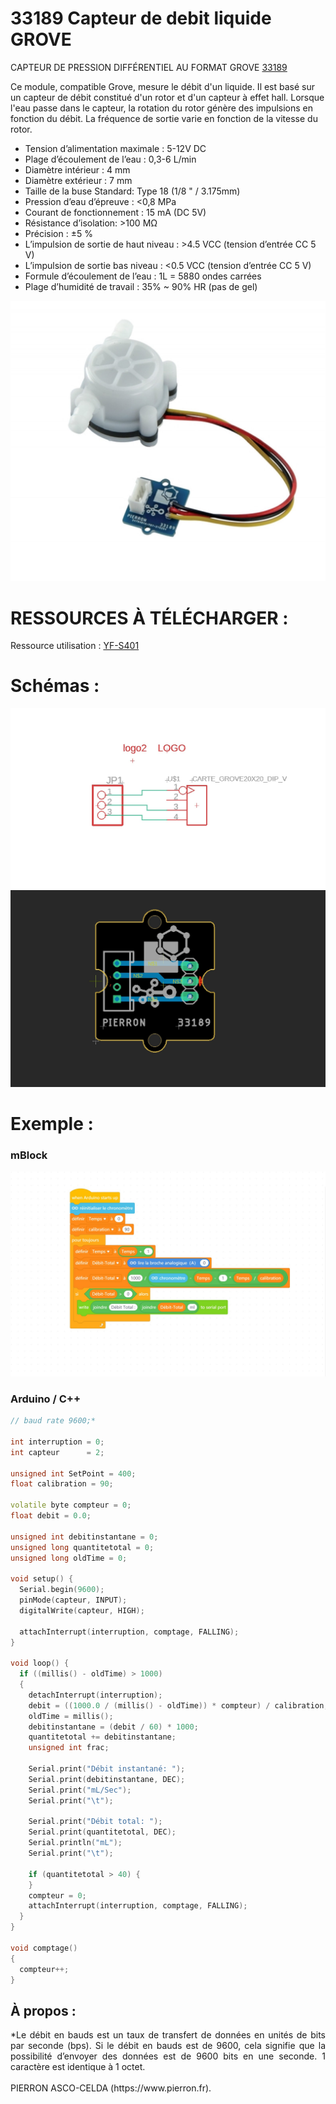 # 33189 Capteur de debit liquide GROVE


CAPTEUR DE PRESSION DIFFÉRENTIEL AU FORMAT GROVE [33189](https://www.pierron.fr/capteur-de-debit-de-liquide-grove.html)

Ce module, compatible Grove, mesure le débit d'un liquide. Il est basé sur un capteur de débit constitué d'un rotor et d'un capteur à effet hall. Lorsque l'eau passe dans le capteur, la rotation du rotor génère des impulsions en fonction du débit. La fréquence de sortie varie en fonction de la vitesse du rotor.

- Tension d’alimentation maximale : 5-12V DC
- Plage d’écoulement de l’eau : 0,3-6 L/min
- Diamètre intérieur : 4 mm
- Diamètre extérieur : 7 mm
- Taille de la buse Standard: Type 18 (1/8 " / 3.175mm) 
- Pression d’eau d’épreuve : <0,8 MPa
- Courant de fonctionnement : 15 mA (DC 5V)
- Résistance d’isolation: >100 MΩ
- Précision : ±5 % 
- L’impulsion de sortie de haut niveau : >4.5 VCC (tension d’entrée CC 5 V)
- L’impulsion de sortie bas niveau : <0.5 VCC (tension d’entrée CC 5 V)
- Formule d’écoulement de l’eau : 1L = 5880 ondes carrées
- Plage d’humidité de travail : 35% ~ 90% HR (pas de gel)

![L-33189](/img/L-33189.jpg)

# RESSOURCES À TÉLÉCHARGER :

Ressource utilisation : [YF-S401](https://github.com/pierron-asco-celda/33189-CAPTEUR-DEBIT-LIQUIDE-FORMAT-GROVE/blob/main/src/Pierron-33189-Datasheet.pdf)

# Schémas :

![SCH-33189](/img/SCH-33189.jpg)
![BRD-33189](/img/BRD-33189.jpg)

# Exemple :

### mBlock
![P1-33189](/img/P1-33189.jpg)

### Arduino / C++
```cpp
// baud rate 9600;*

int interruption = 0;
int capteur      = 2;

unsigned int SetPoint = 400;
float calibration = 90;

volatile byte compteur = 0;
float debit = 0.0;

unsigned int debitinstantane = 0;
unsigned long quantitetotal = 0; 
unsigned long oldTime = 0;

void setup() {
  Serial.begin(9600);
  pinMode(capteur, INPUT);
  digitalWrite(capteur, HIGH);

  attachInterrupt(interruption, comptage, FALLING);
}

void loop() {
  if ((millis() - oldTime) > 1000)
  {
    detachInterrupt(interruption);
    debit = ((1000.0 / (millis() - oldTime)) * compteur) / calibration;
    oldTime = millis();
    debitinstantane = (debit / 60) * 1000;
    quantitetotal += debitinstantane;
    unsigned int frac;

    Serial.print("Débit instantané: ");
    Serial.print(debitinstantane, DEC);
    Serial.print("mL/Sec");
    Serial.print("\t");

    Serial.print("Débit total: ");
    Serial.print(quantitetotal, DEC);
    Serial.println("mL");
    Serial.print("\t");

    if (quantitetotal > 40) {
    }
    compteur = 0;
    attachInterrupt(interruption, comptage, FALLING);
  }
}

void comptage()
{
  compteur++;
}

```
## À propos :
<div style="text-align: justify">*Le débit en bauds est un taux de transfert de données en unités de bits par seconde (bps). Si le débit en bauds est de 9600, cela signifie que la possibilité d’envoyer des données est de 9600 bits en une seconde. 1 caractère est identique à 1 octet.</div>
<br>
PIERRON ASCO-CELDA (https://www.pierron.fr).
